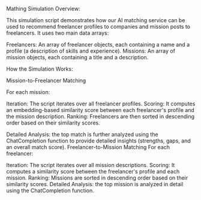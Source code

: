 Mathing Simulation Overview:

This simulation script demonstrates how our AI matching service can be used to recommend freelancer profiles to companies and mission posts to freelancers. It uses two main data arrays:

Freelancers: An array of freelancer objects, each containing a name and a profile (a description of skills and experience).
Missions: An array of mission objects, each containing a title and a description.

How the Simulation Works:

Mission-to-Freelancer Matching

For each mission:

Iteration: The script iterates over all freelancer profiles.
Scoring: It computes an embedding-based similarity score between each freelancer's profile and the mission description.
Ranking: Freelancers are then sorted in descending order based on their similarity scores.

Detailed Analysis: the top match is further analyzed using the ChatCompletion function to provide detailed insights (strengths, gaps, and an overall match score).
Freelancer-to-Mission Matching
For each freelancer:

Iteration: The script iterates over all mission descriptions.
Scoring: It computes a similarity score between the freelancer's profile and each mission.
Ranking: Missions are sorted in descending order based on their similarity scores.
Detailed Analysis: the top mission is analyzed in detail using the ChatCompletion function.
